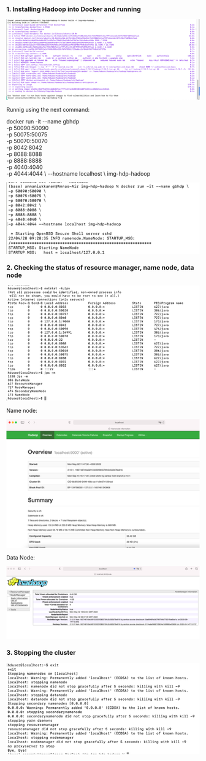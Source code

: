 ### 1. Installing Hadoop into Docker and running

![Hadoop installing](https://github.com/Annassie/BigData-Hadoop/blob/Anna_Niukkanen_task_1/Anna_Niukkanen_task_1/images/hadoop_installing.png)

Runnig using the next command:

docker run -it --name gbhdp \
               -p 50090:50090 \
               -p 50075:50075 \
               -p 50070:50070 \
               -p 8042:8042 \
               -p 8088:8088 \
               -p 8888:8888 \
               -p 4040:4040 \
               -p 4044:4044 \ --hostname localhost \ img-hdp-hadoop


![Hadoop running](https://github.com/Annassie/BigData-Hadoop/blob/Anna_Niukkanen_task_1/Anna_Niukkanen_task_1/images/hadoop_running.png)

### 2. Checking the status of resource manager, name node, data node

![Resource manager](https://github.com/Annassie/BigData-Hadoop/blob/Anna_Niukkanen_task_1/Anna_Niukkanen_task_1/images/check_status_of_manager.png)

Name node:

![Name Node](https://github.com/Annassie/BigData-Hadoop/blob/Anna_Niukkanen_task_1/Anna_Niukkanen_task_1/images/nameNode.png)

Data Node:

![Data Node](https://github.com/Annassie/BigData-Hadoop/blob/Anna_Niukkanen_task_1/Anna_Niukkanen_task_1/images/dataNode.png)

### 3. Stopping the cluster

![Stop cluster](https://github.com/Annassie/BigData-Hadoop/blob/Anna_Niukkanen_task_1/Anna_Niukkanen_task_1/images/stop_cluster.png)

